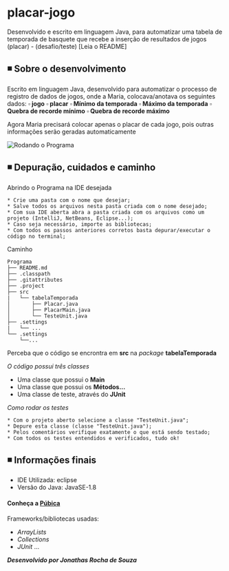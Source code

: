 # placar-jogo
 Desenvolvido e escrito em linguagem Java, para automatizar uma tabela de temporada de basquete que recebe a inserção de resultados de jogos (placar) - (desafio/teste) [Leia o README]

## ◾ Sobre o desenvolvimento

Escrito em linguagem Java, desenvolvido para automatizar o processo de registro de dados de jogos, onde a Maria, colocava/anotava os seguintes dados:
**▫ jogo**
**▫ placar**
**▫ Mínimo da temporada**
**▫ Máximo da temporada**
**▫ Quebra de recorde mínimo**
**▫ Quebra de recorde máximo**

Agora Maria precisará colocar apenas o placar de cada jogo, pois outras informações serão geradas automaticamente

![ Rodando o Programa](https://github.com/jonathasrochadesouza/placar-jogo/blob/master/run_program.gif)

## ◾ Depuração, cuidados e caminho

Abrindo o Programa na IDE desejada
```
* Crie uma pasta com o nome que desejar;
* Salve todos os arquivos nesta pasta criada com o nome desejado;
* Com sua IDE aberta abra a pasta criada com os arquivos como um projeto (IntelliJ, NetBeans, Eclipse...);
* Caso seja necessário, importe as bibliotecas;
* Com todos os passos anteriores corretos basta depurar/executar o código no terminal;
```

Caminho
```
Programa
├── README.md
├── .classpath
├── .gitattributes
├── .project
├── src
|   └── tabelaTemporada
│       ├── Placar.java
│       ├── PlacarMain.java
│       └── TesteUnit.java
├── .settings
|   └── ...
└── .settings
    └──...
```
Perceba que o código se encrontra em **src** na *package* **tabelaTemporada**

*O código possui três classes*
* Uma classe que possui o **Main**
* Uma classe que possui os **Métodos...**
* Uma classe de teste, através do **JUnit**


*Como rodar os testes*
```
* Com o projeto aberto selecione a classe "TesteUnit.java";
* Depure esta classe (classe "TesteUnit.java");
* Pelos comentários verifique exatamente o que está sendo testado;
* Com todos os testes entendidos e verificados, tudo ok!
```
◾ Informações finais
---

* IDE Utilizada: eclipse
* Versão do Java: JavaSE-1.8

#### Conheça a [Púbica](http://www.publica.inf.br/)

Frameworks/bibliotecas usadas:
* *ArrayLists*
* *Collections*
* *JUnit*
...

***Desenvolvido por Jonathas Rocha de Souza***
